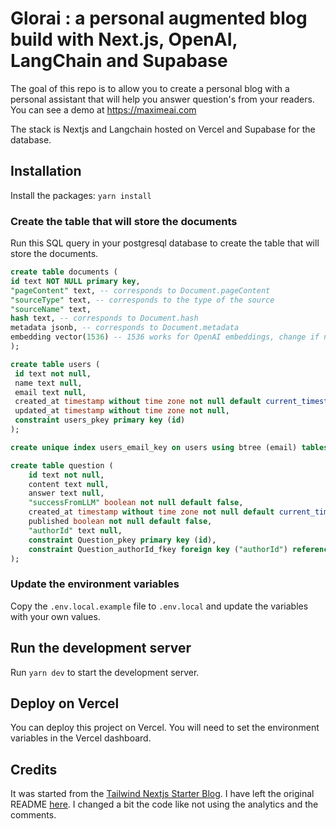 # Glorai : a personal augmented blog build with Next.js, OpenAI, LangChain and Supabase

The goal of this repo is to allow you to create a personal blog with a personal assistant that will help you
answer question's from your readers. You can see a demo at https://maximeai.com

The stack is Nextjs and Langchain hosted on Vercel and Supabase for the database.

## Installation

Install the packages: `yarn install`

### Create the table that will store the documents

Run this SQL query in your postgresql database to create the table that will store the documents.

```sql
create table documents (
id text NOT NULL primary key,
"pageContent" text, -- corresponds to Document.pageContent
"sourceType" text, -- corresponds to the type of the source
"sourceName" text,
hash text, -- corresponds to Document.hash
metadata jsonb, -- corresponds to Document.metadata
embedding vector(1536) -- 1536 works for OpenAI embeddings, change if needed
);

create table users (
 id text not null,
 name text null,
 email text null,
 created_at timestamp without time zone not null default current_timestamp,
 updated_at timestamp without time zone not null,
 constraint users_pkey primary key (id)
);

create unique index users_email_key on users using btree (email) tablespace pg_default;

create table question (
    id text not null,
    content text null,
    answer text null,
    "successFromLLM" boolean not null default false,
    created_at timestamp without time zone not null default current_timestamp,
    published boolean not null default false,
    "authorId" text null,
    constraint Question_pkey primary key (id),
    constraint Question_authorId_fkey foreign key ("authorId") references users (id) on update cascade on delete set null
);
```

### Update the environment variables

Copy the `.env.local.example` file to `.env.local` and update the variables with your own values.

## Run the development server

Run `yarn dev` to start the development server.

## Deploy on Vercel

You can deploy this project on Vercel. You will need to set the environment variables in the Vercel dashboard.

## Credits

It was started from the [Tailwind Nextjs Starter Blog](https://github.com/timlrx/tailwind-nextjs-starter-blog).
I have left the original README [here](docs/nextjs-starter-README.md).
I changed a bit the code like not using the analytics and the comments.
